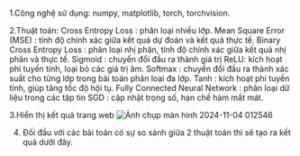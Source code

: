 1.Công nghệ sử dụng: numpy, matplotlib, torch, torchvision.

2.Thuật toán: 
Cross Entropy Loss : phân loại nhiều lớp.
Mean Square Error (MSE) : tính độ chính xác giữa kết quá dự đoán và kết quả thực tế.
Binary Cross Entropy Loss : phân loại nhị phân, tính độ chính xác giữa kết quả nhị phân và thực tế.
Sigmoid : chuyển đổi đầu ra thành giá trị
ReLU: kích hoạt phi tuyến tính, loại bỏ các giá trị âm.
Softmax : chuyển đổi đầu ra thành xác suất cho từng lớp trong bài toán phân loại đa lớp.
Tanh : kích hoạt phi tuyến tính, giúp tăng tốc độ hội tụ.
Fully Connected Neural Network : phân loại dữ liệu trong các tập tin
SGD : cập nhật trọng số, hạn chế hàm mất mát.

3.Hiển thị kết quả trang web 
![Ảnh chụp màn hình 2024-11-04 012546](https://github.com/user-attachments/assets/5ee4641b-6a3a-42c8-adc0-c620e64828f2)

4. Đối đầu với các bài toán có sự so sánh giữa 2 thuật toán thì sẽ tạo ra kết quả dưới đây.
